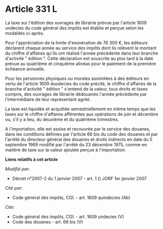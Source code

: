 # Article 331 L

La taxe sur l'édition des ouvrages de librairie prévue par l'article 1609 undecies du code général des impôts est établie et
perçue selon les modalités ci-après. 

Pour l'appréciation de la limite d'exonération de 76 300 €, les éditeurs déclarent chaque année au service des impôts dont
ils relèvent le montant du chiffre d'affaires qu'ils ont réalisé l'année précédente dans leur branche d'activité " édition ".
Cette déclaration est souscrite au plus tard à la date prévue au quatrième et cinquième alinéas pour le paiement de la
première échéance annuelle. 

Pour les personnes physiques ou morales assimilées à des éditeurs en vertu de l'article 1609 duodecies du code précité, le
chiffre d'affaires de la branche d'activité " édition " s'entend de la valeur, tous droits et taxes compris, des ouvrages de
librairie dédouanés l'année précédente par l'intermédiaire de leur représentant agréé. 

La taxe est liquidée et acquittée semestriellement en même temps que les taxes sur le chiffre d'affaires afférentes aux
opérations de juin et décembre ou, s'il y a lieu, du deuxième et du quatrième trimestres. 

A l'importation, elle est assise et recouvrée par le service des douanes, dans les conditions définies par l'article 66 bis
du code des douanes et par l'arrêté du directeur général des douanes et droits indirects en date du 5 septembre 1969 modifié
par l'arrêté du 23 décembre 1975, comme en matière de taxe sur la valeur ajoutée perçue à l'importation.

**Liens relatifs à cet article**

_Modifié par_:

  - Décret n°2007-2 du 1 janvier 2007 - art. 1 () JORF 1er janvier 2007

_Cité par_:

  - Code général des impôts, CGI. - art. 1609 quindecies (Ab)

_Cite_:

  - Code général des impôts, CGI. - art. 1609 undecies (V)
  - Code des douanes - art. 66 bis (V)
